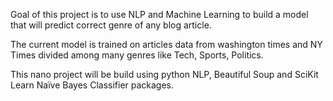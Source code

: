 Goal of this project is to use NLP and Machine Learning to build a model that will predict correct genre of any blog article.

The current model is trained on articles data from washington times and NY Times divided among many genres like Tech, Sports, Politics. 

This nano project will be build using python NLP, Beautiful Soup and SciKit Learn Naïve Bayes Classifier packages. 
